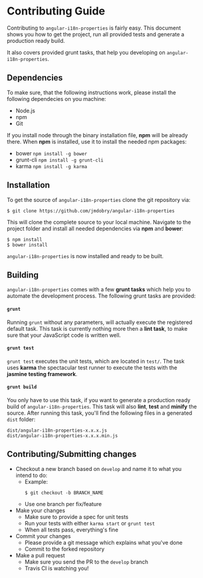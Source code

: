 # Contributing Guide

Contributing to `angular-i18n-properties` is fairly easy. This document shows you how to
get the project, run all provided tests and generate a production ready build.

It also covers provided grunt tasks, that help you developing on `angular-i18n-properties`.

## Dependencies

To make sure, that the following instructions work, please install the following dependecies
on you machine:

- Node.js
- npm
- Git

If you install node through the binary installation file, **npm** will be already there.
When **npm** is installed, use it to install the needed npm packages:

- bower `npm install -g bower`
- grunt-cli `npm install -g grunt-cli`
- karma `npm install -g karma`

## Installation

To get the source of `angular-i18n-properties` clone the git repository via:

````
$ git clone https://github.com/jmdobry/angular-i18n-properties
````

This will clone the complete source to your local machine. Navigate to the project folder
and install all needed dependencies via **npm** and **bower**:

````
$ npm install
$ bower install
````

`angular-i18n-properties` is now installed and ready to be built.

## Building

`angular-i18n-properties` comes with a few **grunt tasks** which help you to automate
the development process. The following grunt tasks are provided:

#### `grunt`

Running `grunt` without any parameters, will actually execute the registered
default task. This task is currently nothing more then a **lint task**, to make sure
that your JavaScript code is written well.

#### `grunt test`

`grunt test` executes the unit tests, which are located in `test/`. The task uses **karma** the spectacular test runner to execute the tests with the **jasmine testing framework**.

#### `grunt build`

You only have to use this task, if you want to generate a production ready build of
`angular-i18n-properties`. This task will also **lint**, **test** and **minify** the
source. After running this task, you'll find the following files in a generated
`dist` folder:

````
dist/angular-i18n-properties-x.x.x.js
dist/angular-i18n-properties-x.x.x.min.js
````

## Contributing/Submitting changes

- Checkout a new branch based on `develop` and name it to what you intend to do:
  - Example:
    ````
    $ git checkout -b BRANCH_NAME
    ````
  - Use one branch per fix/feature
- Make your changes
  - Make sure to provide a spec for unit tests
  - Run your tests with either `karma start` or `grunt test`
  - When all tests pass, everything's fine
- Commit your changes
  - Please provide a git message which explains what you've done
  - Commit to the forked repository
- Make a pull request
  - Make sure you send the PR to the `develop` branch
  - Travis CI is watching you!